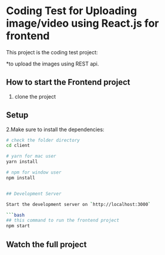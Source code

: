 # Coding Test for Uploading image/video using React.js for frontend

This project is the coding test project:

\*to upload the images using REST api.

## How to start the Frontend project

1. clone the project

## Setup

2.Make sure to install the dependencies:

````bash
# check the folder directory
cd client

# yarn for mac user
yarn install

# npm for window user
npm install


## Development Server

Start the development server on `http://localhost:3000`

```bash
## this command to run the frontend project
npm start
````

## Watch the full project
